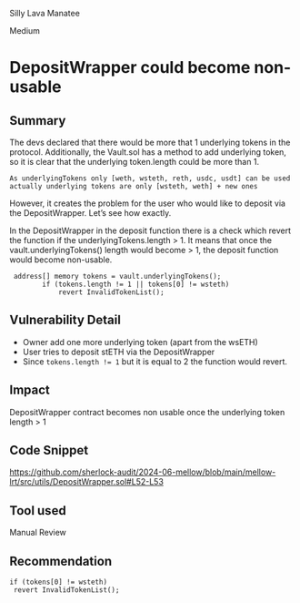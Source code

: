 Silly Lava Manatee

Medium

# DepositWrapper could become non-usable

## Summary
The devs declared that there would be more that 1 underlying tokens in the protocol. Additionally, the Vault.sol has a method to add underlying token, so it is clear that the underlying token.length could be more than 1.

```
As underlyingTokens only [weth, wsteth, reth, usdc, usdt] can be used
actually underlying tokens are only [wsteth, weth] + new ones
```

However, it creates the problem for the user who would like to deposit via the DepositWrapper. Let’s see how exactly. 

In the DepositWrapper in the deposit function there is a check which revert the function if the underlyingTokens.length > 1. It means that once the vault.underlyingTokens() length would become > 1, the deposit function would become non-usable.

```solidity
 address[] memory tokens = vault.underlyingTokens();
        if (tokens.length != 1 || tokens[0] != wsteth)
            revert InvalidTokenList();
```

## Vulnerability Detail
- Owner add one more underlying token (apart from the wsETH)
- User tries to deposit stETH via the DepositWrapper
- Since `tokens.length != 1`  but it is equal to 2 the function would revert.

## Impact
DepositWrapper contract becomes non usable once the underlying token length > 1

## Code Snippet
https://github.com/sherlock-audit/2024-06-mellow/blob/main/mellow-lrt/src/utils/DepositWrapper.sol#L52-L53

## Tool used
Manual Review

## Recommendation
```solidity
if (tokens[0] != wsteth)
 revert InvalidTokenList();
```
